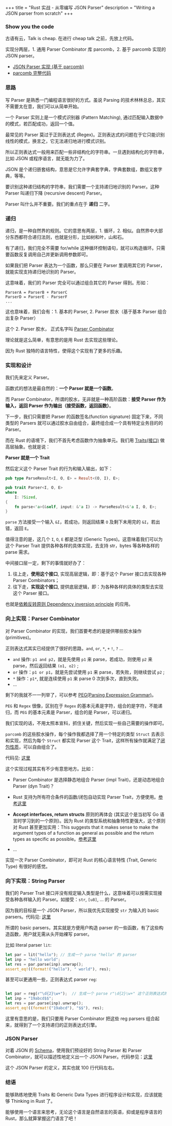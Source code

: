 +++
title = "Rust 实战 - 从零编写 JSON Parser"
description = "Writing a JSON parser from scratch"
+++

### Show you the code
古语有云，Talk is cheap. 在进行 cheap talk 之前，先放上代码。

实现分两层，1. 通用 Parser Combinator 库 parcomb，2. 基于 parcomb 实现的 JSON parser。

- [JSON Parser 实现 (基于 parcomb)](https://github.com/py0x/parcomb/blob/main/examples/json.rs)
- [parcomb 完整代码](https://github.com/py0x/parcomb)


### 思路
写 Parser 是熟悉一门编程语言很好的方式。虽说 Parsing 的技术林林总总，其实不需要太在意，我们可以从简单开始。

一个 Parser 实则上是一个模式识别器 (Pattern Matching), 通过匹配输入数据中的模式，若匹配成功，返回一个值。

最常见的 Parser 莫过于正则表达式 (Regex)。正则表达式的问题在于它只能识别线性的模式，换言之，它无法递归地进行模式识别。

所以正则表达式一般用来匹配一些非结构化的字符串。一旦遇到结构化的字符串，比如 JSON 或程序语言，就无能为力了。

JSON 是个递归嵌套结构，意思是它允许字典套字典，字典套数组，数组又套字典，等等。

要识别这种递归结构的字符串，我们需要一个支持递归地识别的 Parser。这种 Parser 叫递归下降 (recursive descent) Parser。

Parser 叫什么并不重要。我们的重点在于 **递归** 二字。

### 递归
递归，是一种自然界的规则。它的意思有两层，1. 循环，2. 相似。自然界中大部分东西都符合递归法则，也就是分形，比如树和叶，山和石。

有了递归，我们完全不需要 for/while 这种循环控制语句，就可以构造循环。只需要函数反复调用自己并更新调用参数即可。

如果我们把 Parser 表达为一个函数，那么只要在 Parser 里调用其它的 Parser，就能实现支持递归地识别的 Parser。

这意味着，我们的 Parser 完全可以通过组合其它的 Parser 得到。形如：

```
ParserA = ParserB + ParserC
ParserD = ParserE - ParserF
...
```

这也意味着，我们会有：1. 基本的 Parser,  2. Parser 胶水（基于基本 Parser 组合出复杂 Parser）

这个 2. Parser 胶水， 正式名字叫 [Parser Combinator](https://en.wikipedia.org/wiki/Parser_combinator)

理论就是这么简单，有意思的是用 Rust 去实现这些理论。

因为 Rust 独特的语言特性，使得这个实现有了更多的乐趣。

### 实现和设计

我们先来定义 Parser。

函数式的想法是最自然的：**一个 Parser 就是一个函数**。

而 Parser Combinator，所谓的胶水，无非就是一种高阶函数：**接受 Parser 作为输入，返回 Parser 作为输出（接受函数，返回函数）**。

下一步，我们只需要把 Parser 的函数签名(function signature) 固定下来，不同类型的 Parsers 就可以通过胶水自由组合，最终组合成一个具有特定业务目的的 Parser。

而在 Rust 的语境下，我们不首先考虑函数作为抽象单元。我们用 [Traits(接口)](https://doc.rust-lang.org/book/ch10-02-traits.html) 做高层抽象。也就是说：

**Parser 就是一个 Trait**

然后定义这个 Parser Trait 的行为和输入输出，如下：

```rust
pub type ParseResult<I, O, E> = Result<(O, I), E>;

pub trait Parser<I, O, E>
where
    I: ?Sized,
{
    fn parse<'a>(&self, input: &'a I) -> ParseResult<&'a I, O, E>;
}

```

`parse` 方法接受一个输入 `&I`，若成功，则返回结果 `O` 及剩下未用完的 `&I`，若出错，返回 `E`。

值得注意的是，这几个 `I`, `O`, `E` 都是泛型 (Generic Types)。这意味着我们可以为这个 Parser Trait 提供各种各样的具体实现，去支持 str，bytes 等各种各样的 parse 需求。

中间接口层一定，剩下的事情就好办了：
1. 往上走，**使用这个接口**, 实现高层逻辑，即：基于这个 Parser 接口去实现各种 Parser Combinators；
2. 往下走，**实现这个接口**, 提供底层逻辑，即：为各种各样的具体的类型去实现这个 Parser 接口。

也就是[依赖反转原则 Dependency inversion principle](https://en.wikipedia.org/wiki/Dependency_inversion_principle) 的应用。


### 向上实现：Parser Combinator

对 Parser Combinator 的实现，我们首要考虑的是提供哪些胶水操作 (primitives)。


正则表达式其实已经提供了很好的思路，`and`, `or`, `*`, `+` `!`, `?` ...

- `and` 操作: `p1 and p2`，就是先使用 `p1` 来 parse，若成功，则使用 `p2` 来 parse，然后返回结果 `(o1, o2)` ;
- `or` 操作：`p1 or p1`，就是先尝试使用 `p1` 来 parse，若失败，则继续尝试 `p2` ;
- `*` 操作：`p1*`, 就是连续使用 `p1` 来 parse 0 次到多次，直到失败。
- ...

剩下的我就不一一列举了，可以参考 [PEG(Parsing Expression Grammar)](https://en.wikipedia.org/wiki/Parsing_expression_grammar)。

`PEG` 和 `Regex` 很像，区别在于 `Regex` 的基本元素是字符，组合的是字符，不能递归，而 `PEG` 的基本元素是 Parser，组合的是 Parser，可以递归。

我们实现的话，不用太照本宣科，抓住关键，然后实现一些自己需要的操作即可。

`parcomb` 的这些胶水操作，每个操作我都选择了用一个特定的类型 `Struct` 去表示和实现，然后为每个 `Struct`  都实现 Parser 这个 Trait，这样所有操作就满足了[闭包性质](https://en.wikipedia.org/wiki/Closure_(mathematics))，可以自由组合了。

代码见: [这里](https://github.com/py0x/parcomb/blob/main/src/parser.rs)

这个实现过程其实有不少有意思地方。比如：

- Parser Combinator 是选择静态地组合 Parser (impl Trait)，还是动态地组合 Parser (dyn Trait)？
- Rust 支持为所有符合条件的函数/闭包自动实现 Parser Trait，方便使用。[参考这里](https://github.com/py0x/parcomb/blob/main/src/parser.rs#L111)
- **Accept interfaces, return structs** 原则的再体会 (其实这个是当初写 Go 语言时学习到的一个原则)。因为 Rust 的类型系统和抽象特性更强大，这个原则对 Rust 甚至更加实用：This suggests that it makes sense to make the argument types of a function as general as possible and the return types as specific as possible。[参考这里](https://www.reddit.com/r/golang/comments/dfe1qr/who_first_said_accept_interfaces_and_return/)

- ...

实现一次 Parser Combinator，即可对 Rust 的核心语言特性 (Trait, Generic Type) 有很好的感觉。


### 向下实现：String Parser

我们的 Parser Trait 接口并没有规定输入类型是什么，这意味着可以按需实现接受各种各样输入的 Parser。如接受：`str`, `[u8]`, ... 的 Parser。

因为我的目标是一个 JSON Parser，所以我优先实现接受 `str` 为输入的 basic parsers。代码见: [这里](https://github.com/py0x/parcomb/blob/main/src/string_parser.rs)

所谓的 basic parsers，其实就是方便用户构造 parser 的一些函数，有了这些构造函数，用户就无需从头开始裸写 parser。

比如 literal parser `lit`:

``` rust
let par = lit("hello"); // 生成一个 parse "hello" 的 parser
let inp = "hello world";
let res = par.parse(inp).unwrap();
assert_eq!((format!("hello"), " world"), res);
```

甚至可以更通用一些，正则表达式 parser `reg`:

``` rust

let par = reg(r"\d{2}\w+");  // 生成一个 parse r"\d{2}\w+" 这个正则表达式的 parser
let inp = "19abcd$$";
let res = par.parse(inp).unwrap();
assert_eq!((format!("19abcd"), "$$"), res);
```

这里有意思的是，我们只要用 Parser Combinator 把这些 reg parsers 组合起来，就得到了一个支持递归的正则表达式引擎。


### JSON Parser

对着 JSON 的 [Schema](https://www.json.org/json-en.html)，使用我们预设好的 String Parser 和 Parser Combinator，就可以描述性地定义出一个 JSON Parser。代码参见：[这里](https://github.com/py0x/parcomb/blob/main/examples/json.rs)

这个 JSON Parser 的定义，其实也就 100 行代码左右。


### 结语

能够熟练地使用 Traits 和 Generic Data Types 进行程序设计和实现，应该就能够 Thinking in Rust 了。

能够使用一个语言来思考，无论这个语言是自然语言的英语，抑或是程序语言的 Rust，那么就算掌握这门语言了吧！




